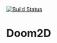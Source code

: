 [![Build Status](https://travis-ci.com/hmlendea/doom2d.svg?branch=master)](https://travis-ci.com/hmlendea/doom2d)

# Doom2D

